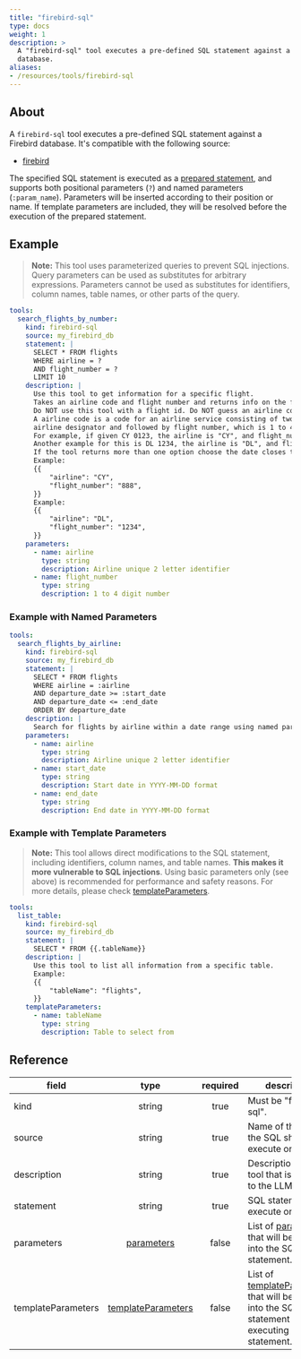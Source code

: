 ```yaml
---
title: "firebird-sql"
type: docs
weight: 1
description: > 
  A "firebird-sql" tool executes a pre-defined SQL statement against a Firebird
  database.
aliases:
- /resources/tools/firebird-sql
---
```


## About

A `firebird-sql` tool executes a pre-defined SQL statement against a Firebird
database. It's compatible with the following source:

- [firebird](../../sources/firebird.md)

The specified SQL statement is executed as a [prepared statement][fb-prepare],
and supports both positional parameters (`?`) and named parameters (`:param_name`).
Parameters will be inserted according to their position or name. If template 
parameters are included, they will be resolved before the execution of the 
prepared statement.

[fb-prepare]: https://firebirdsql.org/refdocs/langrefupd25-psql-execstat.html

## Example

> **Note:** This tool uses parameterized queries to prevent SQL injections.
> Query parameters can be used as substitutes for arbitrary expressions.
> Parameters cannot be used as substitutes for identifiers, column names, table
> names, or other parts of the query.

```yaml
tools:
  search_flights_by_number:
    kind: firebird-sql
    source: my_firebird_db
    statement: |
      SELECT * FROM flights
      WHERE airline = ?
      AND flight_number = ?
      LIMIT 10
    description: |
      Use this tool to get information for a specific flight.
      Takes an airline code and flight number and returns info on the flight.
      Do NOT use this tool with a flight id. Do NOT guess an airline code or flight number.
      A airline code is a code for an airline service consisting of two-character
      airline designator and followed by flight number, which is 1 to 4 digit number.
      For example, if given CY 0123, the airline is "CY", and flight_number is "123".
      Another example for this is DL 1234, the airline is "DL", and flight_number is "1234".
      If the tool returns more than one option choose the date closes to today.
      Example:
      {{
          "airline": "CY",
          "flight_number": "888",
      }}
      Example:
      {{
          "airline": "DL",
          "flight_number": "1234",
      }}
    parameters:
      - name: airline
        type: string
        description: Airline unique 2 letter identifier
      - name: flight_number
        type: string
        description: 1 to 4 digit number
```

### Example with Named Parameters

```yaml
tools:
  search_flights_by_airline:
    kind: firebird-sql
    source: my_firebird_db
    statement: |
      SELECT * FROM flights
      WHERE airline = :airline
      AND departure_date >= :start_date
      AND departure_date <= :end_date
      ORDER BY departure_date
    description: |
      Search for flights by airline within a date range using named parameters.
    parameters:
      - name: airline
        type: string
        description: Airline unique 2 letter identifier
      - name: start_date
        type: string
        description: Start date in YYYY-MM-DD format
      - name: end_date
        type: string
        description: End date in YYYY-MM-DD format
```

### Example with Template Parameters

> **Note:** This tool allows direct modifications to the SQL statement,
> including identifiers, column names, and table names. **This makes it more
> vulnerable to SQL injections**. Using basic parameters only (see above) is
> recommended for performance and safety reasons. For more details, please check
> [templateParameters](..#template-parameters).

```yaml
tools:
  list_table:
    kind: firebird-sql
    source: my_firebird_db
    statement: |
      SELECT * FROM {{.tableName}}
    description: |
      Use this tool to list all information from a specific table.
      Example:
      {{
          "tableName": "flights",
      }}
    templateParameters:
      - name: tableName
        type: string
        description: Table to select from
```

## Reference

| **field**          |                     **type**                     | **required** | **description**                                                                                                                            |
|--------------------|:------------------------------------------------:|:------------:|--------------------------------------------------------------------------------------------------------------------------------------------|
| kind               |                      string                      |     true     | Must be "firebird-sql".                                                                                                                    |
| source             |                      string                      |     true     | Name of the source the SQL should execute on.                                                                                              |
| description        |                      string                      |     true     | Description of the tool that is passed to the LLM.                                                                                         |
| statement          |                      string                      |     true     | SQL statement to execute on.                                                                                                               |
| parameters         |    [parameters](..#specifying-parameters)    |    false     | List of [parameters](..#specifying-parameters) that will be inserted into the SQL statement.                                           |
| templateParameters | [templateParameters](..#template-parameters) |    false     | List of [templateParameters](..#template-parameters) that will be inserted into the SQL statement before executing prepared statement. |